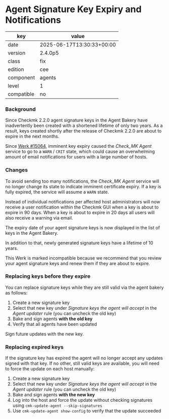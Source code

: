 [//]: # (werk v2)
# Agent Signature Key Expiry and Notifications

key        | value
---------- | ---
date       | 2025-06-17T13:30:33+00:00
version    | 2.4.0p5
class      | fix
edition    | cee
component  | agents
level      | 1
compatible | no

### Background

Since Checkmk 2.2.0 agent signature keys in the Agent Bakery have inadvertently been created with a shortened lifetime of only two years.
As a result, keys created shortly after the release of Checkmk 2.2.0 are about to expire in the next months.

Since [Werk #15064](https://checkmk.com/werk/15064), imminent key expiry caused the _Check_MK Agent_ service to go to a `WARN` / `CRIT` state, which could cause an overwhelming amount of email notifications for users with a large number of hosts.

### Changes

To avoid sending too many notifications, the _Check_MK Agent_ service will no longer change its state to indicate imminent certificate expiry.
If a key is fully expired, the service will assume a `WARN` state.

Instead of individual notifications per affected host administrators will now receive a user notification within the Checkmk GUI when a key is about to expire in 90 days.
When a key is about to expire in 20 days all users will also receive a warning via email.

The expiry date of your agent signature keys is now displayed in the list of keys in the Agent Bakery.

In addition to that, newly generated signature keys have a lifetime of 10 years.

This Werk is marked incompatible because we recommend that you review your agent signature keys and renew them if they are about to expire.

### Replacing keys before they expire

You can replace signature keys while they are still valid via the agent bakery as follows:

1. Create a new signature key
2. Select that new key under _Signature keys the agent will accept_ in the _Agent updater_ rule (you can uncheck the old key)
3. Bake and sign agents **with the old key**
4. Verify that all agents have been updated

Sign future updates with the new key.

### Replacing expired keys

If the signature key has expired the agent will no longer accept any updates signed with that key.
If no other, still valid keys are available, you will need to force the update on each host manually:

1. Create a new signature key
2. Select that new key under _Signature keys the agent will accept_ in the _Agent updater_ rule (you can uncheck the old key)
3. Bake and sign agents **with the new key**
4. Log into the host and force the update without checking signatures using `cmk-update-agent --skip-signatures`
5. Use `cmk-update-agent show-config` to verify that the update succeeded
